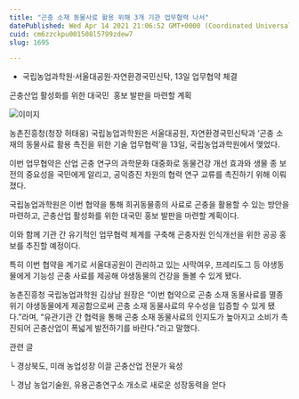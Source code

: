 ```yaml
---
title: "곤충 소재 동물사료 활용 위해 3개 기관 업무협력 나서"
datePublished: Wed Apr 14 2021 21:06:52 GMT+0000 (Coordinated Universal Time)
cuid: cm6zzckpu001508l5799zdew7
slug: 1695

---
```



- 국립농업과학원·서울대공원·자연환경국민신탁, 13일 업무협약 체결

곤충산업 활성화를 위한 대국민  홍보 발판을 마련할 계획

![이미지](https://cdn.hashnode.com/res/hashnode/image/upload/v1739247992158/f6ba6f18-6a07-44d7-a352-33803d97cdf6.jpeg)

농촌진흥청(청장 허태웅) 국립농업과학원은 서울대공원, 자연환경국민신탁과 ‘곤충 소재의 동물사료 활용 촉진을 위한 기술 업무협력’을 13일, 국립농업과학원에서 맺었다.

이번 업무협약은 산업 곤충 연구의 과학문화 대중화로 동물건강 개선 효과와 생물 종 보전의 중요성을 국민에게 알리고, 공익증진 차원의 협력 연구 교류를 촉진하기 위해 이뤄졌다.

국립농업과학원은 이번 협약을 통해 희귀동물종의 사료로 곤충을 활용할 수 있는 방안을 마련하고, 곤충산업 활성화를 위한 대국민 홍보 발판을 마련할 계획이다.

이와 함께 기관 간 유기적인 업무협력 체계를 구축해 곤충자원 인식개선을 위한 공공 홍보를 추진할 예정이다.

특히 이번 협약을 계기로 서울대공원이 관리하고 있는 사막여우, 프레리도그 등 야생동물에게 기능성 곤충 사료를 제공해 야생동물의 건강을 돌볼 수 있게 됐다.

농촌진흥청 국립농업과학원 김상남 원장은 “이번 협약으로 곤충 소재 동물사료를 멸종위기 야생동물에게 제공함으로써 곤충 소재 동물사료의 우수성을 입증할 수 있게 됐다.”라며, “유관기관 간 협력을 통해 곤충 소재 동물사료의 인지도가 높아지고 소비가 촉진되어 곤충산업이 폭넓게 발전하기를 바란다.”라고 말했다.

관련 글

└ 경상북도, 미래 농업성장 이끌 곤충산업 전문가 육성

└ 경남 농업기술원, 유용곤충연구소 개소로 새로운 성장동력을 얻다